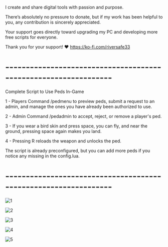 I create and share digital tools with passion and purpose.

There’s absolutely no pressure to donate, but if my work has been helpful to you, any contribution is sincerely appreciated.

Your support goes directly toward upgrading my PC and developing more free scripts for everyone.

Thank you for your support! ❤️ https://ko-fi.com/riversafe33

# ---------------------------------------------------------------- #

Complete Script to Use Peds In-Game

1 - Players Command /pedmenu to preview peds, submit a request to an admin, and manage the ones you have already been authorized to use.

2 - Admin Command /pedadmin to accept, reject, or remove a player's ped.

3 - If you wear a bird skin and press space, you can fly, and near the ground, pressing space again makes you land.

4 - Pressing R reloads the weapon and unlocks the ped.

The script is already preconfigured, but you can add more peds if you notice any missing in the config.lua.

# ---------------------------------------------------------------- #

![1](https://github.com/user-attachments/assets/bb66fc36-7a76-4af3-848a-c678f8a04115)

![2](https://github.com/user-attachments/assets/332ec774-9a2f-4ef3-a48e-ae322898f0b1)

![3](https://github.com/user-attachments/assets/4ab7e5f0-b063-4609-a0ef-fea4d458c998)

![4](https://github.com/user-attachments/assets/fe56a70f-4b98-4560-b6c1-35e79cece9cf)

![5](https://github.com/user-attachments/assets/fdbc8a5f-29de-4b7a-87a6-0671859de623)
